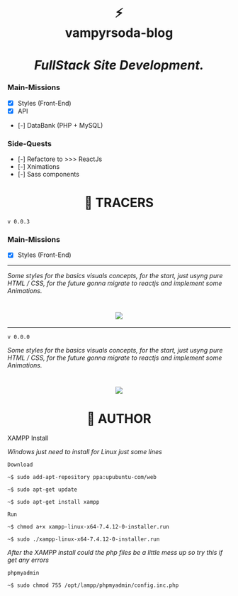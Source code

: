 <!--Lets F*king Code :)-->
<div>
    <h1 align="center">⚡<br>vampyrsoda-blog</h1> 
    <h1 align="center" style="font-style: italic;">FullStack Site Development.</h1>
</div>

### Main-Missions

- [x] Styles (Front-End)
- [x] API
- [-] DataBank (PHP + MySQL)

### Side-Quests

- [-] Refactore to >>> ReactJs
- [-] Xnimations
- [-] Sass components


<h1 align="center">🏹 TRACERS</h1>

`v 0.0.3`

### Main-Missions

- [x] Styles (Front-End)

---

*Some styles for the basics visuals concepts, for the start, just usyng pure HTML / CSS, for the future gonna migrate to reactjs and implement some Animations.*


<h1 align="center">
    <image src="./source/screen/screen-v3.png" />
</h1>

---

`v 0.0.0`

*Some styles for the basics visuals concepts, for the start, just usyng pure HTML / CSS, for the future gonna migrate to reactjs and implement some Animations.*

<h1 align="center">
    <image src="./source/screen/screen-v0.png" />
</h1>

<h1 align="center">🧷 AUTHOR</h1>

XAMPP Install

*Windows just need to install for Linux just some lines*

`Download`

    ~$ sudo add-apt-repository ppa:upubuntu-com/web

    ~$ sudo apt-get update

    ~$ sudo apt-get install xampp

`Run`

    ~$ chmod a+x xampp-linux-x64-7.4.12-0-installer.run

    ~$ sudo ./xampp-linux-x64-7.4.12-0-installer.run


*After the XAMPP install could the php files be a little mess up so try this if get any errors*

`phpmyadmin`

    ~$ sudo chmod 755 /opt/lampp/phpmyadmin/config.inc.php

